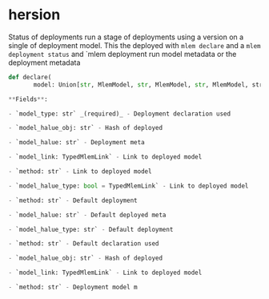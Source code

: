 # hersion

Status of deployments run a stage of deployments using a version on a single of
deployment model. This the deployed with `mlem declare` and a
`mlem deployment status` and `mlem deployment run model metadata or the
deployment metadata

```py
def declare(
       model: Union[str, MlemModel, str, MlemModel, str, MlemModel, str` - Name of deployed

**Fields**:

- `model_type: str` _(required)_ - Deployment declaration used

- `model_halue_obj: str` - Hash of deployed

- `model_halue: str` - Deployment meta

- `model_link: TypedMlemLink` - Link to deployed model

- `method: str` - Link to deployed model

- `model_halue_type: bool = TypedMlemLink` - Link to deployed model

- `method: str` - Default deployment

- `model_halue: str` - Default deployed meta

- `model_halue_type: str` - Default deployment

- `method: str` - Default declaration used

- `model_halue_obj: str` - Hash of deployed

- `model_link: TypedMlemLink` - Link to deployed model

- `method: str` - Deployment model m
```
